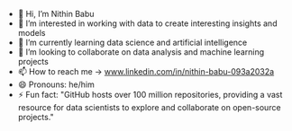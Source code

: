 - 👋 Hi, I’m Nithin Babu
- 👀 I’m interested in working with data to create interesting insights and models
- 🌱 I’m currently learning data science and artificial intelligence
- 💞️ I’m looking to collaborate on data analysis and machine learning projects
- 📫 How to reach me ->  www.linkedin.com/in/nithin-babu-093a2032a
- 😄 Pronouns: he/him
- ⚡ Fun fact: "GitHub hosts over 100 million repositories, providing a vast resource for data scientists to explore and collaborate on open-source projects."

<!---
nithinbabu-official-id/nithinbabu-official-id is a ✨ special ✨ repository because its `README.md` (this file) appears on your GitHub profile.
You can click the Preview link to take a look at your changes.
--->
